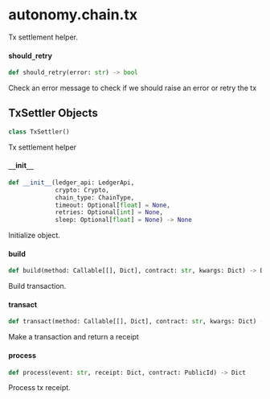 <a id="autonomy.chain.tx"></a>

# autonomy.chain.tx

Tx settlement helper.

<a id="autonomy.chain.tx.should_retry"></a>

#### should`_`retry

```python
def should_retry(error: str) -> bool
```

Check an error message to check if we should raise an error or retry the tx

<a id="autonomy.chain.tx.TxSettler"></a>

## TxSettler Objects

```python
class TxSettler()
```

Tx settlement helper

<a id="autonomy.chain.tx.TxSettler.__init__"></a>

#### `__`init`__`

```python
def __init__(ledger_api: LedgerApi,
             crypto: Crypto,
             chain_type: ChainType,
             timeout: Optional[float] = None,
             retries: Optional[int] = None,
             sleep: Optional[float] = None) -> None
```

Initialize object.

<a id="autonomy.chain.tx.TxSettler.build"></a>

#### build

```python
def build(method: Callable[[], Dict], contract: str, kwargs: Dict) -> Dict
```

Build transaction.

<a id="autonomy.chain.tx.TxSettler.transact"></a>

#### transact

```python
def transact(method: Callable[[], Dict], contract: str, kwargs: Dict) -> Dict
```

Make a transaction and return a receipt

<a id="autonomy.chain.tx.TxSettler.process"></a>

#### process

```python
def process(event: str, receipt: Dict, contract: PublicId) -> Dict
```

Process tx receipt.

